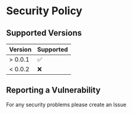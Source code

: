 # Security Policy

## Supported Versions


| Version | Supported          |
| ------- | ------------------ |
| > 0.0.1 | :white_check_mark: |
| < 0.0.2 | :x:                |

## Reporting a Vulnerability

For any security problems please create an Issue


